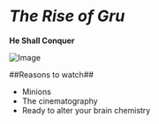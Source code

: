  # *The Rise of Gru*

**He Shall Conquer**

![Image](https://i.ytimg.com/vi/pN1HNkoL2QA/maxresdefault.jpg)

##Reasons to watch##

* Minions
* The cinematography
* Ready to alter your brain chemistry
